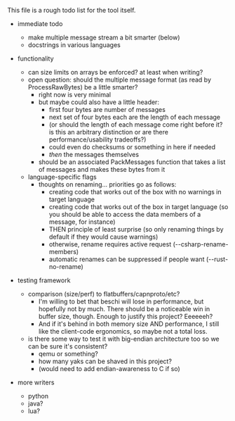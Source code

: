 This file is a rough todo list for the tool itself.


* immediate todo
    - make multiple message stream a bit smarter (below)
    - docstrings in various languages

* functionality
    - can size limits on arrays be enforced? at least when writing?
    - open question: should the multiple message format (as read by ProcessRawBytes) be a little smarter?
        - right now is very minimal
        - but maybe could also have a little header: 
            - first four bytes are number of messages
            - next set of four bytes each are the length of each message
            - (or should the length of each message come right before it? is this an arbitrary distinction or are there performance/usability tradeoffs?)
            - could even do checksums or something in here if needed
            - *then* the messages themselves
        - should be an associated PackMessages function that takes a list of messages and makes these bytes from it
    - language-specific flags
        - thoughts on renaming... priorities go as follows:
            - creating code that works out of the box with no warnings in target language
            - creating code that works out of the box in target language (so you should be able to access the data members of a message, for instance)
            - THEN principle of least surprise (so only renaming things by default if they would cause warnings)
            - otherwise, rename requires active request (--csharp-rename-members)
            - automatic renames can be suppressed if people want (--rust-no-rename)

* testing framework
    - comparison (size/perf) to flatbuffers/capnproto/etc?
        - I'm willing to bet that beschi will lose in performance, but hopefully not by much. There should be a noticeable win in buffer size, though. Enough to justify this project? Eeeeeeh? 
        - And if it's behind in both memory size AND performance, I still like the client-code ergonomics, so maybe not a total loss. 
    - is there some way to test it with big-endian architecture too so we can be sure it's consistent? 
        - qemu or something?
        - how many yaks can be shaved in this project?
        - (would need to add endian-awareness to C if so)

* more writers
    * python
    * java?
    * lua?
